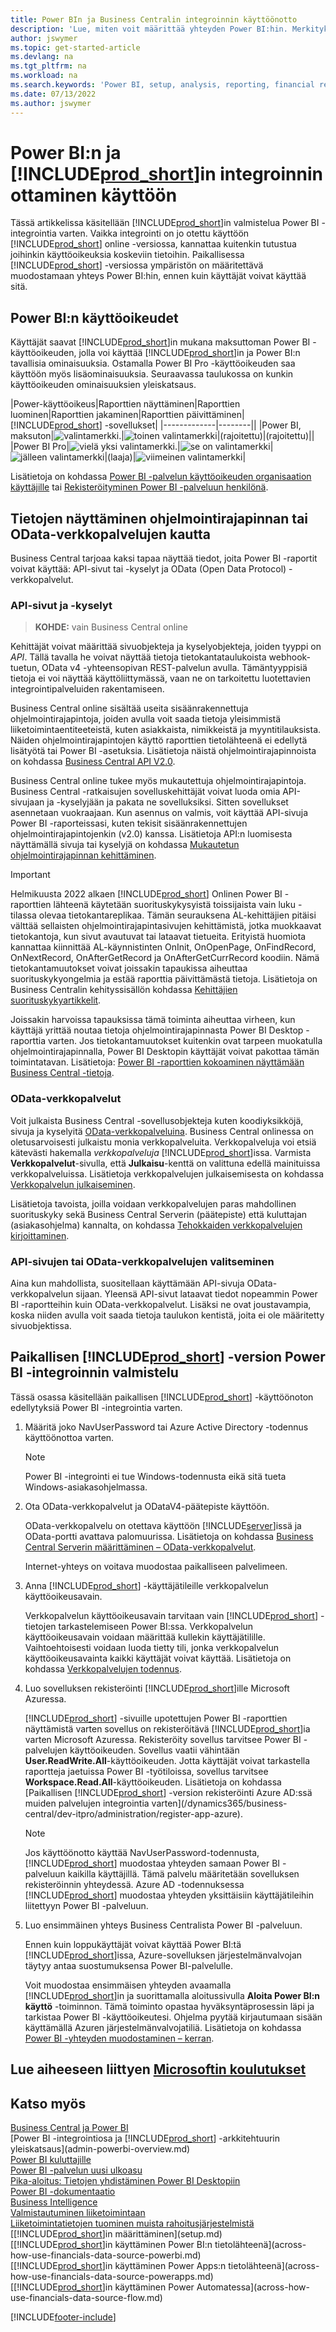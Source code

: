```yaml
---
title: Power BIn ja Business Centralin integroinnin käyttöönotto
description: 'Lue, miten voit määrittää yhteyden Power BI:hin. Merkityksellisten tietojen, liiketoimintatietojen ja tunnuslukujen saaminen Business Central -tiedoista Power BI -raporttien avulla.'
author: jswymer
ms.topic: get-started-article
ms.devlang: na
ms.tgt_pltfrm: na
ms.workload: na
ms.search.keywords: 'Power BI, setup, analysis, reporting, financial report, business intelligence, KPI'
ms.date: 07/13/2022
ms.author: jswymer
---
```

# <a name="enabling-power-bi-integration-with-includeprodshortincludesprodshortmd" />Power BI:n ja [!INCLUDE[prod_short](includes/prod_short.md)]in integroinnin ottaminen käyttöön

Tässä artikkelissa käsitellään [!INCLUDE[prod_short](includes/prod_short.md)]in valmistelua Power BI -integrointia varten. Vaikka integrointi on jo otettu käyttöön [!INCLUDE[prod_short](includes/prod_short.md)] online -versiossa, kannattaa kuitenkin tutustua joihinkin käyttöoikeuksia koskeviin tietoihin. Paikallisessa [!INCLUDE[prod_short](includes/prod_short.md)] -versiossa ympäristön on määritettävä muodostamaan yhteys Power BI:hin, ennen kuin käyttäjät voivat käyttää sitä.

## <a name="a-namelicenseapower-bi-licensing" /><a name="license"></a>Power BI:n käyttöoikeudet

Käyttäjät saavat [!INCLUDE[prod_short](includes/prod_short.md)]in mukana maksuttoman Power BI -käyttöoikeuden, jolla voi käyttää [!INCLUDE[prod_short](includes/prod_short.md)]in ja Power BI:n tavallisia ominaisuuksia. Ostamalla Power BI Pro -käyttöoikeuden saa käyttöön myös lisäominaisuuksia. Seuraavassa taulukossa on kunkin käyttöoikeuden ominaisuuksien yleiskatsaus.

|Power-käyttöoikeus|Raporttien näyttäminen|Raporttien luominen|Raporttien jakaminen|Raporttien päivittäminen| [!INCLUDE[prod_short](includes/prod_short.md)] -sovellukset|
|-------------|--------||
|Power BI, maksuton|![valintamerkki.](media/check.png)|![toinen valintamerkki](media/check.png)|(rajoitettu)|(rajoitettu)||
|Power BI Pro|![vielä yksi valintamerkki.](media/check.png)|![se on valintamerkki](media/check.png)|![jälleen valintamerkki](media/check.png)|(laaja)|![viimeinen valintamerkki](media/check.png)|

Lisätietoja on kohdassa [Power BI -palvelun käyttöoikeuden organisaation käyttäjille](/power-bi/admin/service-admin-licensing-organization) tai [Rekisteröityminen Power BI -palveluun henkilönä](/power-bi/fundamentals/service-self-service-signup-for-power-bi).

## <a name="a-nameexposedataaexpose-data-through-api-or-odata-web-services" /><a name="exposedata"></a>Tietojen näyttäminen ohjelmointirajapinnan tai OData-verkkopalvelujen kautta

Business Central tarjoaa kaksi tapaa näyttää tiedot, joita Power BI -raportit voivat käyttää: API-sivut tai -kyselyt ja OData (Open Data Protocol) -verkkopalvelut.

### <a name="api-pages-and-queries" />API-sivut ja -kyselyt

> **KOHDE:** vain Business Central online

Kehittäjät voivat määrittää sivuobjekteja ja kyselyobjekteja, joiden tyyppi on *API*. Tällä tavalla he voivat näyttää tietoja tietokantataulukoista webhook-tuetun, OData v4 -yhteensopivan REST-palvelun avulla. Tämäntyyppisiä tietoja ei voi näyttää käyttöliittymässä, vaan ne on tarkoitettu luotettavien integrointipalveluiden rakentamiseen.

Business Central online sisältää useita sisäänrakennettuja ohjelmointirajapintoja, joiden avulla voit saada tietoja yleisimmistä liiketoimintaentiteeteistä, kuten asiakkaista, nimikkeistä ja myyntitilauksista. Näiden ohjelmointirajapintojen käyttö raporttien tietolähteenä ei edellytä lisätyötä tai Power BI -asetuksia. Lisätietoja näistä ohjelmointirajapinnoista on kohdassa [Business Central API V2.0](/dynamics365/business-central/dev-itpro/api-reference/v2.0/).

Business Central online tukee myös mukautettuja ohjelmointirajapintoja. Business Central -ratkaisujen sovelluskehittäjät voivat luoda omia API-sivujaan ja -kyselyjään ja pakata ne sovelluksiksi. Sitten sovellukset asennetaan vuokraajaan. Kun asennus on valmis, voit käyttää API-sivuja Power BI -raporteissasi, kuten tekisit sisäänrakennettujen ohjelmointirajapintojenkin (v2.0) kanssa. Lisätietoja API:n luomisesta näyttämällä sivuja tai kyselyjä on kohdassa [Mukautetun ohjelmointirajapinnan kehittäminen](/dynamics365/business-central/dev-itpro/developer/devenv-develop-custom-api).

> [!IMPORTANT]
> Helmikuusta 2022 alkaen [!INCLUDE[prod_short](includes/prod_short.md)] Onlinen Power BI -raporttien lähteenä käytetään suorituskykysyistä toissijaista vain luku -tilassa olevaa tietokantareplikaa. Tämän seurauksena AL-kehittäjien pitäisi välttää sellaisten ohjelmointirajapintasivujen kehittämistä, jotka muokkaavat tietokantoja, kun sivut avautuvat tai lataavat tietueita. Erityistä huomiota kannattaa kiinnittää AL-käynnistinten OnInit, OnOpenPage, OnFindRecord, OnNextRecord, OnAfterGetRecord ja OnAfterGetCurrRecord koodiin. Nämä tietokantamuutokset voivat joissakin tapaukissa aiheuttaa suorituskykyongelmia ja estää raporttia päivittämästä tietoja. Lisätietoja on Business Centralin kehityssisällön kohdassa [Kehittäjien suorituskykyartikkelit](/dynamics365/business-central/dev-itpro/performance/performance-developer?branch=main#writing-efficient-web-services).
>
> Joissakin harvoissa tapauksissa tämä toiminta aiheuttaa virheen, kun käyttäjä yrittää noutaa tietoja ohjelmointirajapinnasta Power BI Desktop -raporttia varten. Jos tietokantamuutokset kuitenkin ovat tarpeen muokatulla ohjelmointirajapinnalla, Power BI Desktopin käyttäjät voivat pakottaa tämän toimintatavan. Lisätietoja: [Power BI -raporttien kokoaminen näyttämään Business Central -tietoja](across-how-use-financials-data-source-powerbi.md#fixing-problems).

### <a name="odata-web-services" />OData-verkkopalvelut

Voit julkaista Business Central -sovellusobjekteja kuten koodiyksikköjä, sivuja ja kyselyitä [OData-verkkopalveluina](/dynamics365/business-central/dev-itpro/webservices/odata-web-services). Business Central onlinessa on oletusarvoisesti julkaistu monia verkkopalveluita. Verkkopalveluja voi etsiä kätevästi hakemalla *verkkopalveluja* [!INCLUDE[prod_short](includes/prod_short.md)]issa. Varmista **Verkkopalvelut**-sivulla, että **Julkaisu**-kenttä on valittuna edellä mainituissa verkkopalveluissa. Lisätietoja verkkopalvelujen julkaisemisesta on kohdassa [Verkkopalvelun julkaiseminen](across-how-publish-web-service.md).

Lisätietoja tavoista, joilla voidaan verkkopalvelujen paras mahdollinen suorituskyky sekä Business Central Serverin (päätepiste) että kuluttajan (asiakasohjelma) kannalta, on kohdassa [Tehokkaiden verkkopalvelujen kirjoittaminen](/dynamics365/business-central/dev-itpro/performance/performance-developer#writing-efficient-web-services).

### <a name="choosing-whether-to-use-api-pages-or-odata-web-services" />API-sivujen tai OData-verkkopalvelujen valitseminen

Aina kun mahdollista, suositellaan käyttämään API-sivuja OData-verkkopalvelun sijaan. Yleensä API-sivut lataavat tiedot nopeammin Power BI -raportteihin kuin OData-verkkopalvelut. Lisäksi ne ovat joustavampia, koska niiden avulla voit saada tietoja taulukon kentistä, joita ei ole määritetty sivuobjektissa.

## <a name="a-namesetupaset-up-includeprodshortincludesprodshortmd-on-premises-for-power-bi-integration" /><a name="setup"></a>Paikallisen [!INCLUDE[prod_short](includes/prod_short.md)] -version Power BI -integroinnin valmistelu

Tässä osassa käsitellään paikallisen [!INCLUDE[prod_short](includes/prod_short.md)] -käyttöönoton edellytyksiä Power BI -integrointia varten.

1. Määritä joko NavUserPassword tai Azure Active Directory -todennus käyttöönottoa varten.  
    
    > [!NOTE]
    > Power BI -integrointi ei tue Windows-todennusta eikä sitä tueta Windows-asiakasohjelmassa.

2. Ota OData-verkkopalvelut ja ODataV4-päätepiste käyttöön.

    OData-verkkopalvelu on otettava käyttöön [!INCLUDE[server](includes/server.md)]issä ja OData-portti avattava palomuurissa. Lisätietoja on kohdassa [Business Central Serverin määrittäminen – OData-verkkopalvelut](/dynamics365/business-central/dev-itpro/administration/configure-server-instance#ODataServices).

    Internet-yhteys on voitava muodostaa paikalliseen palvelimeen.

3. Anna [!INCLUDE[prod_short](includes/prod_short.md)] -käyttäjätileille verkkopalvelun käyttöoikeusavain.

    Verkkopalvelun käyttöoikeusavain tarvitaan vain [!INCLUDE[prod_short](includes/prod_short.md)] -tietojen tarkastelemiseen Power BI:ssa. Verkkopalvelun käyttöoikeusavain voidaan määrittää kullekin käyttäjätilille. Vaihtoehtoisesti voidaan luoda tietty tili, jonka verkkopalvelun käyttöoikeusavainta kaikki käyttäjät voivat käyttää. Lisätietoja on kohdassa [Verkkopalvelujen todennus](/dynamics365/business-central/dev-itpro/webservices/web-services-authentication#generate-a-web-service-access-key).

    <!--
    > [!IMPORTANT]
    > With [!INCLUDE[prod_short](../developer/includes/prod_short.md)] online, the use of access keys (Basic Auth) for web service authentication is [deprecated](/dynamics365/business-central/dev-itpro/upgrade/deprecated-features-w1#accesskeys). We recommend that you use OAuth2 instead. For more information, see [Use OAuth to Authorize Business Central Web Services](/dynamics365/business-central/dev-itpro/webservices/authenticate-web-services-using-oauth).-->

4. Luo sovelluksen rekisteröinti [!INCLUDE[prod_short](includes/prod_short.md)]ille Microsoft Azuressa.

    [!INCLUDE[prod_short](includes/prod_short.md)] -sivuille upotettujen Power BI -raporttien näyttämistä varten sovellus on rekisteröitävä [!INCLUDE[prod_short](includes/prod_short.md)]ia varten Microsoft Azuressa. Rekisteröity sovellus tarvitsee Power BI -palvelujen käyttöoikeuden. Sovellus vaatii vähintään **User.ReadWrite.All**-käyttöoikeuden. Jotta käyttäjät voivat tarkastella raportteja jaetuissa Power BI -työtiloissa, sovellus tarvitsee **Workspace.Read.All**-käyttöoikeuden. Lisätietoja on kohdassa [Paikallisen [!INCLUDE[prod_short](includes/prod_short.md)] -version rekisteröinti Azure AD:ssä muiden palvelujen integrointia varten](/dynamics365/business-central/dev-itpro/administration/register-app-azure).

    > [!NOTE]
    > Jos käyttöönotto käyttää NavUserPassword-todennusta, [!INCLUDE[prod_short](includes/prod_short.md)] muodostaa yhteyden samaan Power BI -palveluun kaikilla käyttäjillä. Tämä palvelu määritetään sovelluksen rekisteröinnin yhteydessä. Azure AD -todennuksessa [!INCLUDE[prod_short](includes/prod_short.md)] muodostaa yhteyden yksittäisiin käyttäjätileihin liitettyyn Power BI -palveluun.

    <!-- Windows authentication can also be used but you can't get data from BC in Power BI -->
5. Luo ensimmäinen yhteys Business Centralista Power BI -palveluun.

    Ennen kuin loppukäyttäjät voivat käyttää Power BI:tä [!INCLUDE[prod_short](includes/prod_short.md)]issa, Azure-sovelluksen järjestelmänvalvojan täytyy antaa suostumuksensa Power BI-palvelulle.

    Voit muodostaa ensimmäisen yhteyden avaamalla [!INCLUDE[prod_short](includes/prod_short.md)]in ja suorittamalla aloitussivulla **Aloita Power BI:n käyttö** -toiminnon. Tämä toiminto opastaa hyväksyntäprosessin läpi ja tarkistaa Power BI -käyttöoikeutesi. Ohjelma pyytää kirjautumaan sisään käyttämällä Azuren järjestelmänvalvojatiliä. Lisätietoja on kohdassa [Power BI -yhteyden muodostaminen – kerran](across-working-with-powerbi.md#connect).


## <a name="see-related-microsoft-trainingtrainingmodulesconfigure-powerbi-excel-dynamics--business-centralindex" />Lue aiheeseen liittyen [Microsoftin koulutukset](/training/modules/Configure-powerbi-excel-dynamics-365-business-central/index)

## <a name="see-also" />Katso myös

[Business Central ja Power BI](admin-powerbi.md)  
[Power BI -integrointiosa ja [!INCLUDE[prod_short](includes/prod_short.md)] -arkkitehtuurin yleiskatsaus](admin-powerbi-overview.md)  
[Power BI kuluttajille](/power-bi/consumer/end-user-consumer)  
[Power BI -palvelun uusi ulkoasu](/power-bi/service-new-look)  
[Pika-aloitus: Tietojen yhdistäminen Power BI Desktopiin](/power-bi/desktop-quickstart-connect-to-data)  
[Power BI -dokumentaatio](/power-bi/)  
[Business Intelligence](bi.md)  
[Valmistautuminen liiketoimintaan](ui-get-ready-business.md)  
[Liiketoimintatietojen tuominen muista rahoitusjärjestelmistä](across-import-data-configuration-packages.md)  
[[!INCLUDE[prod_short](includes/prod_short.md)]in määrittäminen](setup.md)  
[[!INCLUDE[prod_short](includes/prod_short.md)]in käyttäminen Power BI:n tietolähteenä](across-how-use-financials-data-source-powerbi.md)  
[[!INCLUDE[prod_short](includes/prod_short.md)]in käyttäminen Power Apps:n tietolähteenä](across-how-use-financials-data-source-powerapps.md)  
[[!INCLUDE[prod_short](includes/prod_short.md)]in käyttäminen Power Automatessa](across-how-use-financials-data-source-flow.md)  




[!INCLUDE[footer-include](includes/footer-banner.md)]
